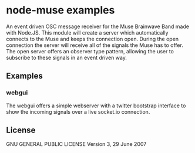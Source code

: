 # node-muse examples

An event driven OSC message receiver for the Muse Brainwave Band made with Node.JS.
This module will create a server which automatically connects to the Muse and keeps the connection open.
During the open connection the server will receive all of the signals the Muse has to offer. 
The open server offers an observer type pattern, allowing the user to subscribe to these signals in an event driven way.

## Examples

### webgui

The webgui offers a simple webserver with a twitter bootstrap interface to show the incoming signals over a live socket.io connection.

License 
------------

GNU GENERAL PUBLIC LICENSE Version 3, 29 June 2007